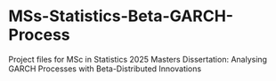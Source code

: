 # MSs-Statistics-Beta-GARCH-Process
Project files for MSc in Statistics 2025 Masters Dissertation: Analysing GARCH Processes with Beta-Distributed Innovations

